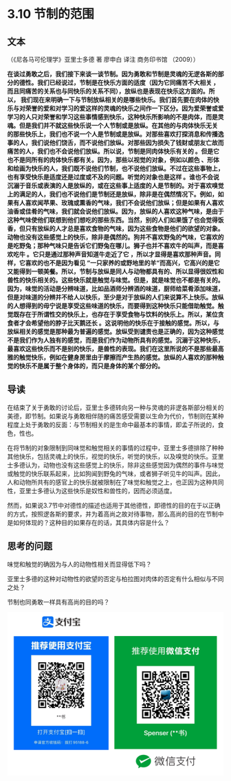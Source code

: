 # 3.10 节制的范围

## 文本

（《尼各马可伦理学》亚里士多德 著 廖申白 译注 商务印书馆 （2009））

**在谈过勇敢之后，我们接下来谈一谈节制。因为勇敢和节制是灵魂的无逻各斯的部分的德性。我们已经说过，节制是在快乐方面的适度（因为它同痛苦不大相关 ，而且同痛苦的关系也与同快乐的关系不同），放纵也是表现在快乐这方面的。所以， 我们现在来明确一下与节制放纵相关的是哪些快乐。我们首先要在肉体的快乐与对荣誉的爱和对学习的爱这样的灵魂的快乐之间作一下区分。因为爱荣誉或爱学习的人只对荣誉和学习这些事情感到快乐，这种快乐所影响的不是肉体，而是灵魂。但是我们并不就这些快乐说一个人节制或是放纵。在其他的与肉体快乐无关 的那些快乐上，我们也不说一个人是节制或是放纵。对那些喜欢打探消息和传播逸事的人，我们说他们饶舌，而不说他们放纵。对那些因为损失了钱财或朋友亡故而痛苦的人，我们也不会说他们放纵。所以说，节制是同肉体快乐有关的 。但是它也不是同所有的肉体快乐都有关。因为，那些以视觉的对象，例如以颜色 、形体和绘画为快乐的人，我们既不说他们节制，也不说他们放纵。不过在这些事物上，也有享受快乐是适度还是过度或不及的问题。听觉的对象也是这样 。谁也不会说沉溺于音乐或表演的人是放纵的，或在这些事上适度的人是节制的。对于喜欢嗅觉上的满足的人，我们也不说他们是节制还是放纵，除非是在偶然情况下。例如，如果有人喜欢闻苹果、玫瑰或熏香的气味，我们不会说他们放纵；但是如果有人喜欢油香或佳肴的气味，我们就会说他们放纵。因为，放纵的人喜欢这种气味，是由于这种气味使他们联想到他们想吃的那些东西。当然，别的人们如果饿了也会觉得饭香，但只有放纵的人才总是喜欢食物的气味，因为这些食物是他们的欲望的对象。动物也没有这些感觉上的快乐，除非是偶然的。狗并不喜欢野兔的气味，它喜欢的是吃野兔；那种气味只是告诉它们野兔在哪儿。狮子也并不喜欢牛的叫声，而是喜欢吃牛 。它只是通过那种声音知道牛走近了它 ，所以才显得是喜欢那种声音。同样，它喜欢的也不是因为看见 “一只家养的或野地里的羊“而高兴，它高兴的是它又能得到一顿美餐。所以，节制与放纵是同人与动物都具有的、所以显得很奴性和兽性的快乐相关的。这些快乐就是触觉与味觉。但是，就是味觉也不都是有关的。因为，味觉的活动是分辨味道，比如品酒师分辨酒的味道，厨师给菜肴添加味道，但是对味道的分辨并不给人以快乐，至少是对于放纵的人们来说算不上快乐。放纵的人想得到的毋宁说是享受这些味道的快乐，而要得到这种快乐只能借助触觉。触觉既存在于所谓性交的快乐上，也存在于享受食物与饮料的快乐上。所以，某位贪食者才会希望他的脖子比天鹅还长 。这说明他的快乐在于接触的感觉。所以，与放纵相关的感觉是那种最为普遍的感觉。放纵受到谴责也是正确的，因为这种感觉不是我们作为人独有的感觉，而是我们作为动物所具有的感觉。沉溺于这种快乐，最喜欢这些快乐而不是别的快乐，是兽性的表现。我们在这里所说的不是那些最高雅的触觉快乐，例如在健身房里由于摩擦而产生热的感觉。放纵的人喜欢的那种触觉的快乐不是属于整个身体的，而只是身体的某个部分的。**

## 导读

在结束了关于勇敢的讨论后，亚里士多德转向另一种与灵魂的非逻各斯部分相关的美德，即节制。如果说与勇敢相伴随的痛苦感受需要以生命为代价，节制则在某种程度上处于勇敢的反面：与节制相关的是生命中最基本的事情，即孟子所说的，食色，性也。

在将节制的对象限制到同味觉和触觉相关的事情的过程中，亚里士多德排除了种种其他快乐，包括灵魂上的快乐，视觉的快乐，听觉的快乐，以及嗅觉的快乐。亚里士多德认为，动物也没有这些感觉上的快乐，除非这些感觉因为偶然的事件与味觉或触觉的快乐联系起来，比如狗闻到野兔的气味，或者狮子听见牛的叫声。因此，人和动物所共有的感官上的快乐就被限制在了味觉和触觉之上，也正因为这种共同性，亚里士多德认为这些快乐是奴性和兽性的，因而必须适度。

然而，如果说3.7节中对德性的描述也适用于其他德性，即德性的目的在于以正确的方式，按照逻各斯的要求，并为着高尚之故对待事物，那么高尚的目的在节制中是如何体现的？这种目的如果存在的话，其具体内容是什么？

## 思考的问题

味觉和触觉的确因为与人的动物性相关而显得低下吗？

亚里士多德的这种对动物性的欲望的否定与柏拉图对肉体的否定有什么相似与不同之处？

节制也同勇敢一样具有高尚的目的吗？

![](../.gitbook/assets/qr.png)

